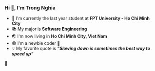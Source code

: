 <h3>Hi 👋, I'm Trong Nghia</h3>

- :school: I'm currently the last year student at **FPT University - Ho Chi Minh City**
- :books: My major is **Software Engineering**
- :earth_asia: I'm now living in **Ho Chi Minh City, Viet Nam**
- :sweat_smile: I'm a newbie coder :penguin:
- :bulb: My favorite quote is ***"Slowing down is sometimes the best way to speed up"*** 

🤣
